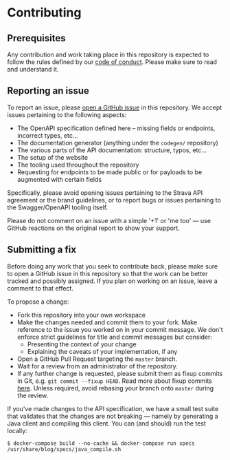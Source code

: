 # Contributing

## Prerequisites

Any contribution and work taking place in this repository is expected to follow the rules defined by our [code of conduct](https://github.com/strava/developers.strava.com/blob/master/CODE_OF_CONDUCT.md). Please make sure to read and understand it.

## Reporting an issue

To report an issue, please [open a GitHub issue](https://github.com/strava/developers.strava.com/issues/new) in this repository. We accept issues pertaining to the following aspects:

- The OpenAPI specification defined here – missing fields or endpoints, incorrect types, etc…
- The documentation generator (anything under the `codegen/` repository)
- The various parts of the API documentation: structure, typos, etc…
- The setup of the website
- The tooling used throughout the repository
- Requesting for endpoints to be made public or for payloads to be augmented with certain fields

Specifically, please avoid opening issues pertaining to the Strava API agreement or the brand guidelines, or to report bugs or issues pertaining to the Swagger/OpenAPI tooling itself.

Please do not comment on an issue with a simple '+1' or 'me too' — use GitHub reactions on the original report to show your support.

## Submitting a fix

Before doing any work that you seek to contribute back, please make sure to open a GitHub issue in this repository so that the work can be better tracked and possibly assigned. If you plan on working on an issue, leave a comment to that effect.

To propose a change:

- Fork this repository into your own workspace
- Make the changes needed and commit them to your fork. Make reference to the issue you worked on in your commit message. We don't enforce strict guidelines for title and commit messages but consider:
  - Presenting the context of your change
  - Explaining the caveats of your implementation, if any
- Open a GitHub Pull Request targeting the `master` branch.
- Wait for a review from an administrator of the repository.
- If any further change is requested, please submit them as fixup commits in Git, e.g. `git commit --fixup HEAD`. Read more about fixup commits [here](https://robots.thoughtbot.com/autosquashing-git-commits). Unless required, avoid rebasing your branch onto `master` during the review.

If you've made changes to the API specification, we have a small test suite that validates that the changes are not breaking — namely by generating a Java client and compiling this client. You can (and should) run the test locally:

    $ docker-compose build --no-cache && docker-compose run specs /usr/share/blog/specs/java_compile.sh
